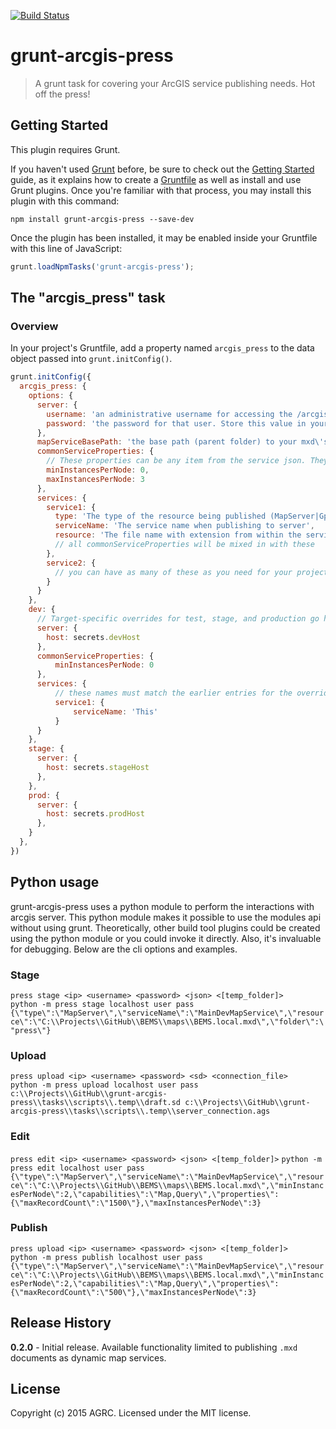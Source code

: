 [![Build Status](https://travis-ci.org/agrc/grunt-arcgis-press.svg?branch=master)](https://travis-ci.org/agrc/grunt-arcgis-press)
# grunt-arcgis-press

> A grunt task for covering your ArcGIS service publishing needs. Hot off the press!

## Getting Started
This plugin requires Grunt.

If you haven't used [Grunt](http://gruntjs.com/) before, be sure to check out the [Getting Started](http://gruntjs.com/getting-started) guide, as it explains how to create a [Gruntfile](http://gruntjs.com/sample-gruntfile) as well as install and use Grunt plugins. Once you're familiar with that process, you may install this plugin with this command:

```shell
npm install grunt-arcgis-press --save-dev
```

Once the plugin has been installed, it may be enabled inside your Gruntfile with this line of JavaScript:

```js
grunt.loadNpmTasks('grunt-arcgis-press');
```

## The "arcgis_press" task

### Overview
In your project's Gruntfile, add a property named `arcgis_press` to the data object passed into `grunt.initConfig()`.

```js
grunt.initConfig({
  arcgis_press: {
    options: {
      server: {
        username: 'an administrative username for accessing the /arcgis/admin page. Store this value in your secrets.json file.',
        password: 'the password for that user. Store this value in your secrets.json file.'
      },
      mapServiceBasePath: 'the base path (parent folder) to your mxd\'s. This can be placed into your secrets.json file to allow for different project structures among developers.',
      commonServiceProperties: {
        // These properties can be any item from the service json. They will be mixed into all of services 
        minInstancesPerNode: 0,
        maxInstancesPerNode: 3
      },
      services: {
        service1: {
          type: 'The type of the resource being published (MapServer|GpServer|Soe)',
          serviceName: 'The service name when publishing to server',
          resource: 'The file name with extension from within the serviceBasePath being published.'
          // all commonServiceProperties will be mixed in with these
        },
        service2: {
          // you can have as many of these as you need for your project.
        }
      }    
    },
    dev: {
      // Target-specific overrides for test, stage, and production go here. These override the service level entries.
      server: {
        host: secrets.devHost
      },
      commonServiceProperties: {
          minInstancesPerNode: 0
      },
      services: {
          // these names must match the earlier entries for the overrides to link
          service1: {
              serviceName: 'This'
          }
      }
    },
    stage: {
      server: {
        host: secrets.stageHost
      },
    },
    prod: {
      server: {
        host: secrets.prodHost
      },
    }
  },
})
```

## Python usage
grunt-arcgis-press uses a python module to perform the interactions with arcgis server. This python module makes it possible to use the modules api without using grunt. Theoretically, other build tool plugins could be created using the python module or you could invoke it directly. Also, it's invaluable for debugging. Below are the cli options and examples. 

### Stage
`press stage <ip> <username> <password> <json> <[temp_folder]>`  
`python -m press stage localhost user pass {\"type\":\"MapServer\",\"serviceName\":\"MainDevMapService\",\"resource\":\"C:\\Projects\\GitHub\\BEMS\\maps\\BEMS.local.mxd\",\"folder\":\"press\"}`

### Upload
`press upload <ip> <username> <password> <sd> <connection_file>`  
`python -m press upload localhost user pass c:\\Projects\\GitHub\\grunt-arcgis-press\\tasks\\scripts\\.temp\\draft.sd c:\\Projects\\GitHub\\grunt-arcgis-press\\tasks\\scripts\\.temp\\server_connection.ags`

### Edit
`press edit <ip> <username> <password> <json> <[temp_folder]>` 
`python -m press edit localhost user pass {\"type\":\"MapServer\",\"serviceName\":\"MainDevMapService\",\"resource\":\"C:\\Projects\\GitHub\\BEMS\\maps\\BEMS.local.mxd\",\"minInstancesPerNode\":2,\"capabilities\":\"Map,Query\",\"properties\":{\"maxRecordCount\":\"1500\"},\"maxInstancesPerNode\":3}`

### Publish
`press upload <ip> <username> <password> <json> <[temp_folder]>`  
`python -m press publish localhost user pass {\"type\":\"MapServer\",\"serviceName\":\"MainDevMapService\",\"resource\":\"C:\\Projects\\GitHub\\BEMS\\maps\\BEMS.local.mxd\",\"minInstancesPerNode\":2,\"capabilities\":\"Map,Query\",\"properties\":{\"maxRecordCount\":\"500\"},\"maxInstancesPerNode\":3}`

## Release History
**0.2.0** - Initial release. Available functionality limited to publishing `.mxd` documents as dynamic map services. 

## License
Copyright (c) 2015 AGRC. Licensed under the MIT license.